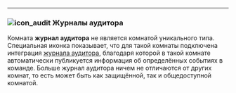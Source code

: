 ***

### ![icon_audit](https://s3.amazonaws.com/kato-share/1ff1ab2420539f3d4d5b008f957e047bac4f06c45c9d08ebd288dc34975a965b/clip.png) Журналы аудитора

Комната **журнал аудитора** не является комнатой уникального типа. Специальная иконка показывает, что для такой комнаты подключена интеграция [журнала аудитора](/articles/ru/teams/security-audit-log), благодаря которой в такой комнате автоматически публикуется информация об определённых событиях в команде. Больше журнал аудитора ничем не отличаются от других комнат, то есть может быть как защищённой, так и общедоступной комнатой.
